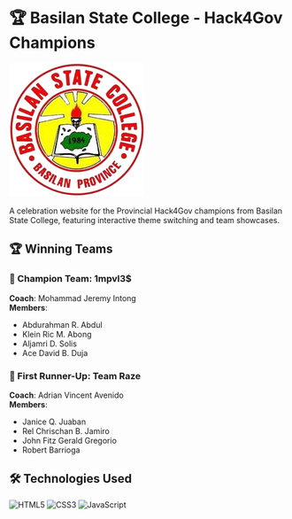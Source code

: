 # 🏆 Basilan State College - Hack4Gov Champions

![Basilan State College Logo](https://github.com/LikeNmuFF/BasilanH4G/blob/master/Basilan_State_College-removebg-preview.png)

A celebration website for the Provincial Hack4Gov champions from Basilan State College, featuring interactive theme switching and team showcases.



## 🏆 Winning Teams

### 🥇 Champion Team: 1mpvl3$


**Coach**: Mohammad Jeremy Intong  
**Members**:
- Abdurahman R. Abdul
- Klein Ric M. Abong
- Aljamri D. Solis
- Ace David B. Duja

### 🥈 First Runner-Up: Team Raze


**Coach**: Adrian Vincent Avenido  
**Members**:
- Janice Q. Juaban
- Rel Chrischan B. Jamiro
- John Fitz Gerald Gregorio
- Robert Barrioga

## 🛠️ Technologies Used

![HTML5](https://img.shields.io/badge/HTML5-E34F26?style=for-the-badge&logo=html5&logoColor=white)
![CSS3](https://img.shields.io/badge/CSS3-1572B6?style=for-the-badge&logo=css3&logoColor=white)
![JavaScript](https://img.shields.io/badge/JavaScript-F7DF1E?style=for-the-badge&logo=javascript&logoColor=black)


